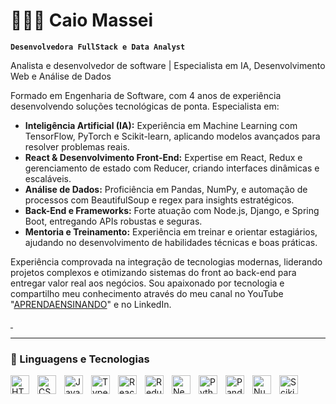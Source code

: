 # 👩🏻‍💻 Caio Massei

**`Desenvolvedora FullStack e Data Analyst`**

Analista e desenvolvedor de software | Especialista em IA, Desenvolvimento Web e Análise de Dados

Formado em Engenharia de Software, com 4 anos de experiência desenvolvendo soluções tecnológicas de ponta. Especialista em:

- **Inteligência Artificial (IA):** Experiência em Machine Learning com TensorFlow, PyTorch e Scikit-learn, aplicando modelos avançados para resolver problemas reais.
- **React & Desenvolvimento Front-End:** Expertise em React, Redux e gerenciamento de estado com Reducer, criando interfaces dinâmicas e escaláveis.
- **Análise de Dados:** Proficiência em Pandas, NumPy, e automação de processos com BeautifulSoup e regex para insights estratégicos.
- **Back-End e Frameworks:** Forte atuação com Node.js, Django, e Spring Boot, entregando APIs robustas e seguras.
- **Mentoria e Treinamento:** Experiência em treinar e orientar estagiários, ajudando no desenvolvimento de habilidades técnicas e boas práticas.

Experiência comprovada na integração de tecnologias modernas, liderando projetos complexos e otimizando sistemas do front ao back-end para entregar valor real aos negócios. Sou apaixonado por tecnologia e compartilho meu conhecimento através do meu canal no YouTube "[APRENDAENSINANDO](https://www.youtube.com/@APREND4ENSINANDO)" e no LinkedIn.

<p align="left">
    <a href="https://www.youtube.com/@APREND4ENSINANDO">
        <img 
            alt="" 
            title="Inscreva-se no meu canal" 
            src="https://custom-icon-badges.demolab.com/youtube/channel/subscribers/UCo-gJ8RnTn5akHqHvO55DVA?color=%23E05D44&label=Inscreva-se&logo=video&logoColor=white&style=for-the-badge&labelColor=CE4630"
        />
    </a>
    <a href="https://www.linkedin.com/in/caio-masseiidev">
        <img 
            alt="" 
            title="Conecte-se comigo no LinkedIn" 
            src="[https://custom-icon-badges.demolab.com/badge/LinkedIn-Conecte-se-%230072B1?style=for-the-badge&logo=linkedin&logoColor=white](https://br.images.search.yahoo.com/search/images?p=LINKDIN+IMG&fr=mcafee&type=G210BR714G91867M469989ba8a2119766c0812e4c12ff234&imgurl=https%3A%2F%2Fpngimg.com%2Fuploads%2FlinkedIn%2FlinkedIn_PNG7.png#id=0&iurl=https%3A%2F%2Fpngimg.com%2Fuploads%2FlinkedIn%2FlinkedIn_PNG7.png&action=click)" 
        />
    </a>
</p>

---

### 🤖 Linguagens e Tecnologias

<img 
    align="left" 
    alt="HTML"
    title="HTML" 
    width="30px" 
    style="padding-right: 10px;" 
    src="https://cdn.jsdelivr.net/gh/devicons/devicon@latest/icons/html5/html5-original.svg" 
/>
<img 
    align="left" 
    alt="CSS" 
    title="CSS"
    width="30px" 
    style="padding-right: 10px;" 
    src="https://cdn.jsdelivr.net/gh/devicons/devicon@latest/icons/css3/css3-original.svg" 
/>
<img 
    align="left" 
    alt="JavaScript" 
    title="JavaScript"
    width="30px" 
    style="padding-right: 10px;" 
    src="https://cdn.jsdelivr.net/gh/devicons/devicon@latest/icons/javascript/javascript-original.svg" 
/>
<img 
    align="left" 
    alt="TypeScript"
    title="TypeScript" 
    width="30px" 
    style="padding-right: 10px;" 
    src="https://cdn.jsdelivr.net/gh/devicons/devicon@latest/icons/typescript/typescript-original.svg" 
/>
<img 
    align="left" 
    alt="React"
    title="React" 
    width="30px" 
    style="padding-right: 10px;" 
    src="https://cdn.jsdelivr.net/gh/devicons/devicon@latest/icons/react/react-original.svg" 
/>
<img 
    align="left" 
    alt="Redux"
    title="Redux" 
    width="30px" 
    style="padding-right: 10px;" 
    src="https://cdn.jsdelivr.net/gh/devicons/devicon@latest/icons/redux/redux-original.svg" 
/>
<img 
    align="left" 
    alt="Next.js" 
    title="Next.js"
    width="30px" 
    style="padding-right: 10px;" 
    src="https://cdn.jsdelivr.net/gh/devicons/devicon@latest/icons/nextjs/nextjs-original.svg" 
/>
<img 
    align="left" 
    alt="Python" 
    title="Python"
    width="30px" 
    style="padding-right: 10px;" 
    src="https://cdn.jsdelivr.net/gh/devicons/devicon@latest/icons/python/python-original.svg" 
/>
<img 
    align="left" 
    alt="Pandas" 
    title="Pandas"
    width="30px" 
    style="padding-right: 10px;" 
    src="https://cdn.jsdelivr.net/gh/devicons/devicon@latest/icons/pandas/pandas-original.svg" 
/>
<img 
    align="left" 
    alt="NumPy" 
    title="NumPy"
    width="30px" 
    style="padding-right: 10px;" 
    src="https://cdn.jsdelivr.net/gh/devicons/devicon@latest/icons/numpy/numpy-original.svg" 
/>
<img 
    align="left" 
    alt="Scikit-learn" 
    title="Scikit-learn"
    width="30px" 
    style="padding-right: 10px;" 
    src="https://upload.wikimedia.org/wikipedia/commons/0/05/Scikit_learn_logo_small.svg" 
/>

<br/>
<br/>
